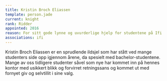 ```yaml
---
title: Kristin Broch Eliassen
template: person.jade
current: knight
rank: Ridder
appointed: 2016
reason: For sitt gode lynne og uvurderlige hjelp for studentene på Ifi tildeles Kristin Broch Eliassen tittelen Ridder av Hennes Majestet Keiserpingvinen den Fornemmes orden.
associations: ifi
---
```


Kristin Broch Eliassen er en sprudlende ildsjel som har stått ved mange studenters side opp igjennom årene, da spesielt med bachelor-studentene. Mange av oss tidligere studenter såvel som nye har kommet inn på hennes kontor med usikkert blikk og forvirret retningssans og kommet ut med fornyet giv og selvtillit i sine valg.